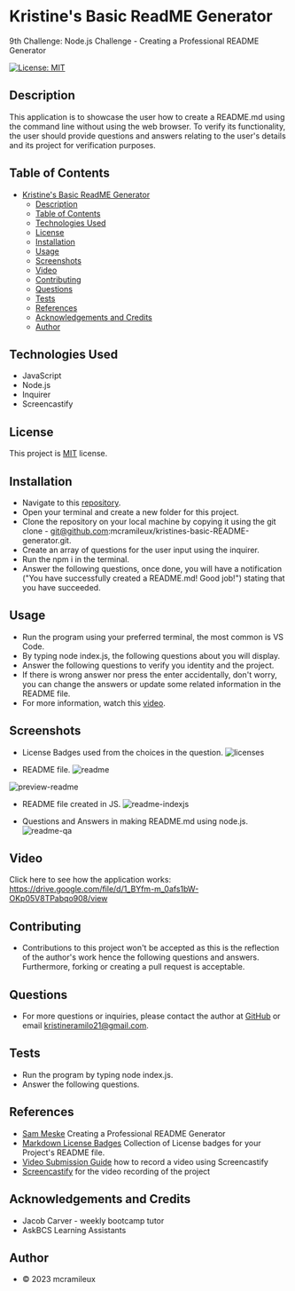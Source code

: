 # Kristine's Basic ReadME Generator
9th Challenge: Node.js Challenge - Creating a Professional README Generator


[![License: MIT](https://img.shields.io/badge/License-MIT-blue.svg)](https://opensource.org/licenses/MIT)

## Description
This application is to showcase the user how to create a README.md using the command line without using the web browser. To verify its functionality, the user should provide questions and answers relating to the user's details and its project for verification purposes.

## Table of Contents
- [Kristine's Basic ReadME Generator](#kristines-basic-readme-generator)
  - [Description](#description)
  - [Table of Contents](#table-of-contents)
  - [Technologies Used](#technologies-used)
  - [License](#license)
  - [Installation](#installation)
  - [Usage](#usage)
  - [Screenshots](#screenshots)
  - [Video](#video)
  - [Contributing](#contributing)
  - [Questions](#questions)
  - [Tests](#tests)
  - [References](#references)
  - [Acknowledgements and Credits](#acknowledgements-and-credits)
  - [Author](#author)

## Technologies Used
* JavaScript
* Node.js
* Inquirer
* Screencastify

## License
This project is [MIT](https://choosealicense.com/licenses/mit/) license.

## Installation
- Navigate to this [repository](https://github.com/mcramileux/kristines-basic-README-generator).
- Open your terminal and create a new folder for this project.
- Clone the repository on your local machine by copying it using the git clone - git@github.com:mcramileux/kristines-basic-README-generator.git.
- Create an array of questions for the user input using the inquirer.
- Run the npm i in the terminal.
- Answer the following questions, once done, you will have a notification ("You have successfully created a README.md! Good job!") stating that you have succeeded.

## Usage
- Run the program using your preferred terminal, the most common is VS Code.
- By typing node index.js, the following questions about you will display.
- Answer the following questions to verify you identity and the project.
- If there is wrong answer nor press the enter accidentally, don't worry, you can change the answers or update some related information in the README file.
- For more information, watch this [video](https://drive.google.com/file/d/1_BYfm-m_0afs1bW-OKp05V8TPabqo908/view).

## Screenshots
- License Badges used from the choices in the question.
![licenses](https://github.com/mcramileux/kristines-basic-README-generator/assets/122607160/d68b280b-8a88-4a74-99fd-1207ba8b93d4)

- README file.
![readme](https://github.com/mcramileux/kristines-basic-README-generator/assets/122607160/5aef4ca7-33e5-4bbe-a713-3cf4b52edcab)

![preview-readme](https://github.com/mcramileux/kristines-basic-README-generator/assets/122607160/d4c8c026-f80f-4019-a3c8-a05a94a1ba66)

- README file created in JS.
![readme-indexjs](https://github.com/mcramileux/kristines-basic-README-generator/assets/122607160/039a4578-d8a6-4d1d-99d4-aa724c276cf7)

- Questions and Answers in making README.md using node.js.
![readme-qa](https://github.com/mcramileux/kristines-basic-README-generator/assets/122607160/d5303e9f-9246-47e6-9fda-fc73413d1395)

## Video
Click here to see how the application works: https://drive.google.com/file/d/1_BYfm-m_0afs1bW-OKp05V8TPabqo908/view

## Contributing
- Contributions to this project won't be accepted as this is the reflection of the author's work hence the following questions and answers. Furthermore, forking or creating a pull request is acceptable.

## Questions
- For more questions or inquiries, please contact the author at [GitHub](https://github.com/mcramileux) or email kristineramilo21@gmail.com.

## Tests
- Run the program by typing node index.js.
- Answer the following questions.

## References
* [Sam Meske](https://www.youtube.com/watch?v=xMoAZVIiGT0) Creating a Professional README Generator
* [Markdown License Badges](https://gist.github.com/lukas-h/2a5d00690736b4c3a7ba) Collection of License badges for your Project's README file.
* [Video Submission Guide](https://coding-boot-camp.github.io/full-stack/computer-literacy/video-submission-guide) how to record a video using Screencastify
* [Screencastify](https://www.screencastify.com/get-started?gad=1&gclid=CjwKCAjw04yjBhApEiwAJcvNoapoFaei_cQUM_rlNfD0kP2fvCk8yQvOfr_B6feuCyYdjGI8zOTBPxoC66oQAvD_BwE) for the video recording of the project

## Acknowledgements and Credits
- Jacob Carver - weekly bootcamp tutor
- AskBCS Learning Assistants

## Author
- © 2023 mcramileux